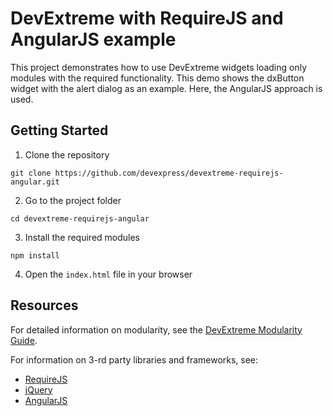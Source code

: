 # DevExtreme with RequireJS and AngularJS example

This project demonstrates how to use DevExtreme widgets loading only modules with the required functionality. This demo shows the dxButton widget with the alert dialog as an example. Here, the AngularJS approach is used.
## Getting Started

1. Clone the repository
 ``` text
 git clone https://github.com/devexpress/devextreme-requirejs-angular.git
 ```

2. Go to the project folder
 ``` text
 cd devextreme-requirejs-angular
 ```

3. Install the required modules
 ``` text
 npm install
 ```

4. Open the `index.html` file in your browser

## Resources

For detailed information on modularity, see the [DevExtreme Modularity Guide](http://js.devexpress.com/Documentation/Guide/Common/Modularity).

For information on 3-rd party libraries and frameworks, see:

- [RequireJS](http://requirejs.org/)
- [jQuery](http://jquery.com/)
- [AngularJS](https://angularjs.org/)
